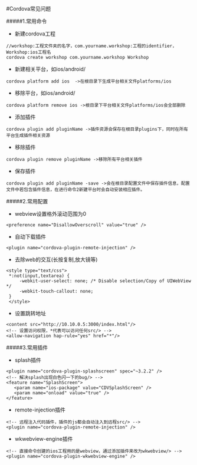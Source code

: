 #Cordova常见问题

#####1.常用命令
- 新建cordova工程
```objc
//workshop:工程文件夹的名字，com.yourname.workshop:工程的identifier，Workshop:ios工程名
cordova create workshop com.yourname.workshop Workshop
```

- 新建相关平台，如ios/android/
```
cordova platform add ios  ->在根目录下生成平台相关文件platforms/ios
```
- 移除平台，如ios/android/
```
cordova platform remove ios ->根目录下平台相关文件platforms/ios会全部删除
```
- 添加插件
```
cordova plugin add pluginName ->插件资源会保存在根目录plugins下，同时在所有平台生成插件相关资源
```
- 移除插件
```
cordova plugin remove pluginName ->移除所有平台相关插件
```
- 保存插件
```
cordova plugin add pluginName -save ->会在根目录配置文件中保存插件信息，配置文件中若包含插件信息，在进行命令2新建平台时会自动安装相应插件。
```
#####2.常用配置
- webview设置格外滚动范围为0
```
<preference name="DisallowOverscroll" value="true" />
```
- 自动下载插件
```
<plugin name="cordova-plugin-remote-injection" />
```
- 去除web的交互(长按复制,放大镜等)
```
<style type="text/css">
 *:not(input,textarea) {
     -webkit-user-select: none; /* Disable selection/Copy of UIWebView */
     -webkit-touch-callout: none;
 }
 </style>
```

- 设置跳转地址

```
<content src="http://10.10.0.5:3000/index.html"/>
<!-- 设置访问权限，*代表可以访问任何src/> -->
<allow-navigation hap-rule="yes" href="*"/>
```

#####3.常用插件

- splash插件
```
<plugin name="cordova-plugin-splashscreen" spec="~3.2.2" />
<!-- 解决splash出现白色闪一下的bug/> -->
<feature name="SplashScreen">
   <param name="ios-package" value="CDVSplashScreen" />
   <param name="onload" value="true" />
</feature>
```
- remote-injection插件
```
<!-- 远程注入代码插件，插件的js都会自动注入到远程src/> -->
<plugin name="cordova-plugin-remote-injection" />
```
- wkwebview-engine插件
```
<!-- 直接命令创建的ios工程用的是webview，通过添加插件来改为wkwebview/> -->
<plugin name="cordova-plugin-wkwebview-engine" />
```
